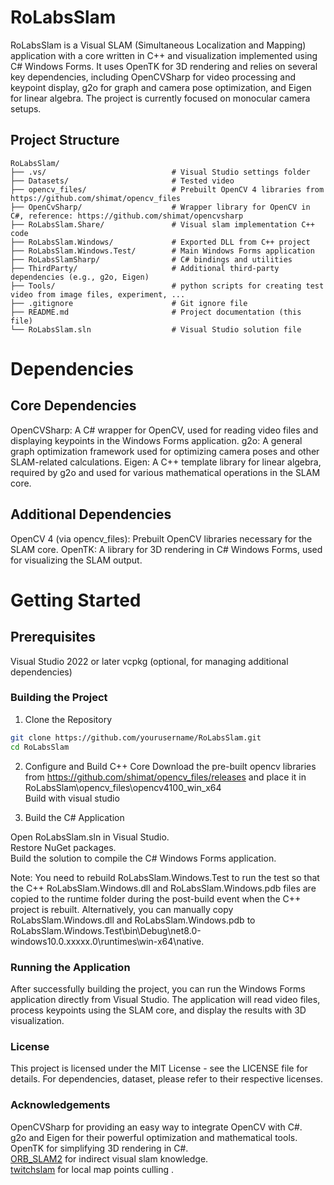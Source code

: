 # RoLabsSlam

RoLabsSlam is a Visual SLAM (Simultaneous Localization and Mapping) application with a core written in C++ and visualization implemented using C# Windows Forms. It uses OpenTK for 3D rendering and relies on several key dependencies, including OpenCVSharp for video processing and keypoint display, g2o for graph and camera pose optimization, and Eigen for linear algebra. The project is currently focused on monocular camera setups.

## Project Structure

```plaintext
RoLabsSlam/
├── .vs/                            # Visual Studio settings folder
├── Datasets/                       # Tested video
├── opencv_files/                   # Prebuilt OpenCV 4 libraries from https://github.com/shimat/opencv_files
├── OpenCvSharp/                    # Wrapper library for OpenCV in C#, reference: https://github.com/shimat/opencvsharp
├── RoLabsSlam.Share/               # Visual slam implementation C++ code
├── RoLabsSlam.Windows/             # Exported DLL from C++ project
├── RoLabsSlam.Windows.Test/        # Main Windows Forms application
├── RoLabsSlamSharp/                # C# bindings and utilities
├── ThirdParty/                     # Additional third-party dependencies (e.g., g2o, Eigen)
├── Tools/                          # python scripts for creating test video from image files, experiment, ...
├── .gitignore                      # Git ignore file
├── README.md                       # Project documentation (this file)
└── RoLabsSlam.sln                  # Visual Studio solution file
```

# Dependencies
## Core Dependencies

OpenCVSharp: A C# wrapper for OpenCV, used for reading video files and displaying keypoints in the Windows Forms application.
g2o: A general graph optimization framework used for optimizing camera poses and other SLAM-related calculations.
Eigen: A C++ template library for linear algebra, required by g2o and used for various mathematical operations in the SLAM core.

## Additional Dependencies
OpenCV 4 (via opencv_files): Prebuilt OpenCV libraries necessary for the SLAM core.
OpenTK: A library for 3D rendering in C# Windows Forms, used for visualizing the SLAM output.

# Getting Started
## Prerequisites

Visual Studio 2022 or later
vcpkg (optional, for managing additional dependencies)

### Building the Project
1. Clone the Repository
```bash
git clone https://github.com/yourusername/RoLabsSlam.git
cd RoLabsSlam
```

2. Configure and Build C++ Core
Download the pre-built opencv libraries from https://github.com/shimat/opencv_files/releases and place it in RoLabsSlam\opencv_files\opencv4100_win_x64 </br>
Build with visual studio

3. Build the C# Application

Open RoLabsSlam.sln in Visual Studio.</br>
Restore NuGet packages.</br>
Build the solution to compile the C# Windows Forms application.</br>

Note: You need to rebuild RoLabsSlam.Windows.Test to run the test so that the C++ RoLabsSlam.Windows.dll and RoLabsSlam.Windows.pdb files are copied to the runtime folder during the post-build event when the C++ project is rebuilt. Alternatively, you can manually copy RoLabsSlam.Windows.dll and RoLabsSlam.Windows.pdb to RoLabsSlam.Windows.Test\bin\Debug\net8.0-windows10.0.xxxxx.0\runtimes\win-x64\native.

### Running the Application
After successfully building the project, you can run the Windows Forms application directly from Visual Studio. The application will read video files, process keypoints using the SLAM core, and display the results with 3D visualization.</br>

### License
This project is licensed under the MIT License - see the LICENSE file for details. For dependencies, dataset, please refer to their respective licenses.

### Acknowledgements
OpenCVSharp for providing an easy way to integrate OpenCV with C#.</br>
g2o and Eigen for their powerful optimization and mathematical tools.</br>
OpenTK for simplifying 3D rendering in C#.</br>
[ORB_SLAM2](https://github.com/raulmur/ORB_SLAM2) for indirect visual slam knowledge.</br>
[twitchslam](https://github.com/geohot/twitchslam) for local map points culling .</br>
